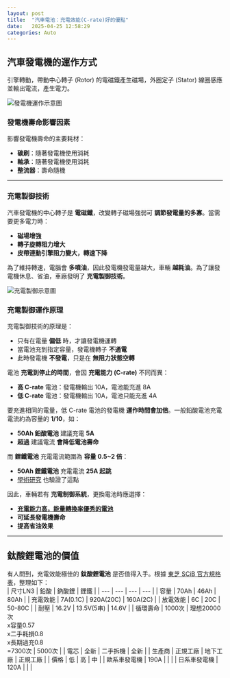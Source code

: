 ```yaml
---
layout: post
title:  "汽車電池：充電效能(C-rate)好的優點"
date:   2025-04-25 12:58:29
categories: Auto
---
```


## 汽車發電機的運作方式

引擎轉動，帶動中心轉子 (Rotor) 的電磁鐵產生磁場，外圈定子 (Stator) 線圈感應並輸出電流，產生電力。

![發電機運作示意圖](https://attach.mobile01.com/attach/202304/mobile01-546fae5ccb350dbd357ba0095c787a83.png)

### 發電機壽命影響因素

影響發電機壽命的主要耗材：
- **碳刷**：隨著發電機使用消耗
- **軸承**：隨著發電機使用消耗
- **整流器**：壽命隨機

---

### 充電製御技術

汽車發電機的中心轉子是 **電磁鐵**，改變轉子磁場強弱可 **調節發電量的多寡**。當需要更多電力時：
- **磁場增強**
- **轉子旋轉阻力增大**
- **皮帶連動引擎阻力變大，轉速下降**

為了維持轉速，電腦會 **多噴油**，因此發電機發電量越大，車輛 **越耗油**。為了讓發電機休息、省油，車廠發明了 **充電製御技術**。

![充電製御示意圖](https://attach.mobile01.com/attach/202409/mobile01-1087ab058e273b6e781f0321aa85fe10.png)

### 充電製御運作原理

充電製御技術的原理是：
- 只有在電量 **偏低** 時，才讓發電機運轉
- 當電池充到指定容量，發電機轉子 **不通電**
- 此時發電機 **不發電**，只是在 **無阻力狀態空轉**

電池 **充電到停止的時間**，會因 **充電能力 (C-rate)** 不同而異：
- **高 C-rate** 電池：發電機輸出 10A，電池能充進 8A
- **低 C-rate** 電池：發電機輸出 10A，電池只能充進 4A

要充進相同的電量，低 C-rate 電池的發電機 **運作時間會加倍**。一般鉛酸電池充電電流約為容量的 **1/10**，如：
- **50Ah 鉛酸電池** 建議充電 **5A**
- **超過** 建議電流 **會降低電池壽命**

而 **鋰鐵電池** 充電電流範圍為 **容量 0.5~2 倍**：
- **50Ah 鋰鐵電池** 充電電流 **25A 起跳**
- [學術研究](https://attach.mobile01.com/attach/202111/mobile01-d8c9d0d9da6aecd839d3e3fbe4be1398.png) 也驗證了這點

因此，車輛若有 **充電制御系統**，更換電池時應選擇：
- [**充電能力高，能量轉換率優秀的電池**](https://1stbenz.blogspot.com/2020/11/w205.html)
- **可延長發電機壽命**
- **提高省油效果**

---

## 鈦酸鋰電池的價值

有人問到，充電效能極佳的 **鈦酸鋰電池** 是否值得入手。根據 [東芝 SCiB 官方規格表](https://www.global.toshiba/ww/products-solutions/battery/scib/product-next/product/cell/high-energy.html)，整理如下：
<br>
| 尺寸LN3 | 鉛酸 | 鈉酸鋰 | 鋰鐵 |
| --- | --- | --- | --- |
| 容量 | 70Ah | 46Ah | 80Ah |
| 充電效能 | 7A(0.1C) | 920A(20C) | 160A(2C) |
| 放電效能 | 6C | 20C | 50-80C |
| 耐壓 | 16.2V | 13.5V(5串) | 14.6V |
| 循環壽命 | 1000次 | 理想20000次<br>x容量0.57 <br>x二手耗損0.8 <br>x長期過充0.8 <br>=7300次 | 5000次 |
| 電芯 | 全新 | 二手拆機 | 全新 |
| 生產商 | 正規工廠 | 地下工廠 | 正規工廠 |
| 價格 | 低 | 高 | 中 |
| 歐系車發電機 | 190A | | |
| 日系車發電機 | 120A | | |

